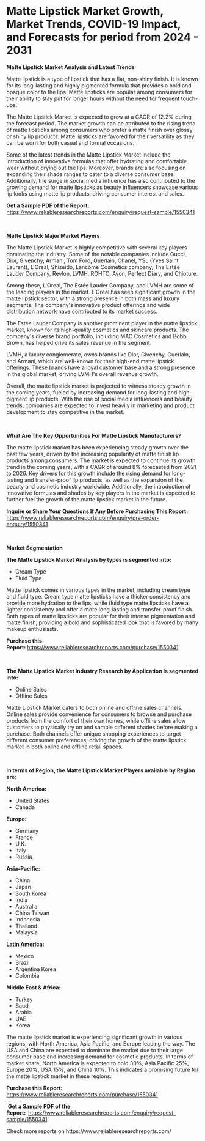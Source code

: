 <p><h1>Matte Lipstick Market Growth, Market Trends, COVID-19 Impact, and Forecasts for period from 2024 - 2031</h1></p><p><strong>Matte Lipstick Market Analysis and Latest Trends</strong></p>
<p><p>Matte lipstick is a type of lipstick that has a flat, non-shiny finish. It is known for its long-lasting and highly pigmented formula that provides a bold and opaque color to the lips. Matte lipsticks are popular among consumers for their ability to stay put for longer hours without the need for frequent touch-ups.</p><p>The Matte Lipstick Market is expected to grow at a CAGR of 12.2% during the forecast period. The market growth can be attributed to the rising trend of matte lipsticks among consumers who prefer a matte finish over glossy or shiny lip products. Matte lipsticks are favored for their versatility as they can be worn for both casual and formal occasions.</p><p>Some of the latest trends in the Matte Lipstick Market include the introduction of innovative formulas that offer hydrating and comfortable wear without drying out the lips. Moreover, brands are also focusing on expanding their shade ranges to cater to a diverse consumer base. Additionally, the surge in social media influence has also contributed to the growing demand for matte lipsticks as beauty influencers showcase various lip looks using matte lip products, driving consumer interest and sales.</p></p>
<p><strong>Get a Sample PDF of the Report:&nbsp;</strong> <a href="https://www.reliableresearchreports.com/enquiry/request-sample/1550341">https://www.reliableresearchreports.com/enquiry/request-sample/1550341</a></p>
<p>&nbsp;</p>
<p><strong>Matte Lipstick Major Market Players</strong></p>
<p><p>The Matte Lipstick Market is highly competitive with several key players dominating the industry. Some of the notable companies include Gucci, Dior, Givenchy, Armani, Tom Ford, Guerlain, Chanel, YSL (Yves Saint Laurent), L'Oreal, Shiseido, Lancôme Cosmetics company, The Estée Lauder Company, Revlon, LVMH, ROHTO, Avon, Perfect Diary, and Chioture.</p><p>Among these, L'Oreal, The Estée Lauder Company, and LVMH are some of the leading players in the market. L'Oreal has seen significant growth in the matte lipstick sector, with a strong presence in both mass and luxury segments. The company's innovative product offerings and wide distribution network have contributed to its market success.</p><p>The Estée Lauder Company is another prominent player in the matte lipstick market, known for its high-quality cosmetics and skincare products. The company's diverse brand portfolio, including MAC Cosmetics and Bobbi Brown, has helped drive its sales revenue in the segment.</p><p>LVMH, a luxury conglomerate, owns brands like Dior, Givenchy, Guerlain, and Armani, which are well-known for their high-end matte lipstick offerings. These brands have a loyal customer base and a strong presence in the global market, driving LVMH's overall revenue growth.</p><p>Overall, the matte lipstick market is projected to witness steady growth in the coming years, fueled by increasing demand for long-lasting and high-pigment lip products. With the rise of social media influencers and beauty trends, companies are expected to invest heavily in marketing and product development to stay competitive in the market.</p></p>
<p>&nbsp;</p>
<p><strong>What Are The Key Opportunities For Matte Lipstick Manufacturers?</strong></p>
<p><p>The matte lipstick market has been experiencing steady growth over the past few years, driven by the increasing popularity of matte finish lip products among consumers. The market is expected to continue its growth trend in the coming years, with a CAGR of around 8% forecasted from 2021 to 2026. Key drivers for this growth include the rising demand for long-lasting and transfer-proof lip products, as well as the expansion of the beauty and cosmetic industry worldwide. Additionally, the introduction of innovative formulas and shades by key players in the market is expected to further fuel the growth of the matte lipstick market in the future.</p></p>
<p><strong>Inquire or Share Your Questions If Any Before Purchasing This Report:</strong> <a href="https://www.reliableresearchreports.com/enquiry/pre-order-enquiry/1550341">https://www.reliableresearchreports.com/enquiry/pre-order-enquiry/1550341</a></p>
<p>&nbsp;</p>
<p><strong>Market Segmentation</strong></p>
<p><strong>The Matte Lipstick Market Analysis by types is segmented into:</strong></p>
<p><ul><li>Cream Type</li><li>Fluid Type</li></ul></p>
<p><p>Matte lipstick comes in various types in the market, including cream type and fluid type. Cream type matte lipsticks have a thicker consistency and provide more hydration to the lips, while fluid type matte lipsticks have a lighter consistency and offer a more long-lasting and transfer-proof finish. Both types of matte lipsticks are popular for their intense pigmentation and matte finish, providing a bold and sophisticated look that is favored by many makeup enthusiasts.</p></p>
<p><strong>Purchase this Report:&nbsp;</strong><a href="https://www.reliableresearchreports.com/purchase/1550341">https://www.reliableresearchreports.com/purchase/1550341</a></p>
<p>&nbsp;</p>
<p><strong>The Matte Lipstick Market Industry Research by Application is segmented into:</strong></p>
<p><ul><li>Online Sales</li><li>Offline Sales</li></ul></p>
<p><p>Matte Lipstick Market caters to both online and offline sales channels. Online sales provide convenience for consumers to browse and purchase products from the comfort of their own homes, while offline sales allow customers to physically try on and sample different shades before making a purchase. Both channels offer unique shopping experiences to target different consumer preferences, driving the growth of the matte lipstick market in both online and offline retail spaces.</p></p>
<p>&nbsp;</p>
<p><strong>In terms of Region, the Matte Lipstick Market Players available by Region are:</strong></p>
<p>
    <p> <strong> North America: </strong>
        <ul>
            <li>United States</li>
            <li>Canada</li>
        </ul>
        </p> 
    <p> <strong> Europe: </strong>
        <ul>
            <li>Germany</li>
            <li>France</li>
            <li>U.K.</li>
            <li>Italy</li>
            <li>Russia</li>
        </ul>
        </p> 
    <p> <strong> Asia-Pacific: </strong>
        <ul>
            <li>China</li>
            <li>Japan</li>
            <li>South Korea</li>
            <li>India</li>
            <li>Australia</li>
            <li>China Taiwan</li>
            <li>Indonesia</li>
            <li>Thailand</li>
            <li>Malaysia</li>
        </ul>
        </p> 
    <p> <strong> Latin America: </strong>
        <ul>
            <li>Mexico</li>
            <li>Brazil</li>
            <li>Argentina Korea</li>
            <li>Colombia</li>
        </ul>
        </p> 
    <p> <strong> Middle East & Africa: </strong>
        <ul>
            <li>Turkey</li>
            <li>Saudi</li>
            <li>Arabia</li>
            <li>UAE</li>
            <li>Korea</li>
        </ul>
    </p>
    </p>
<p><p>The matte lipstick market is experiencing significant growth in various regions, with North America, Asia Pacific, and Europe leading the way. The USA and China are expected to dominate the market due to their large consumer base and increasing demand for cosmetic products. In terms of market share, North America is expected to hold 30%, Asia Pacific 25%, Europe 20%, USA 15%, and China 10%. This indicates a promising future for the matte lipstick market in these regions.</p></p>
<p><strong>Purchase this Report: </strong><a href="https://www.reliableresearchreports.com/purchase/1550341">https://www.reliableresearchreports.com/purchase/1550341</a></p>
<p>&nbsp;<strong>Get a Sample PDF of the Report:&nbsp;&nbsp;</strong><a href="https://www.reliableresearchreports.com/enquiry/request-sample/1550341">https://www.reliableresearchreports.com/enquiry/request-sample/1550341</a></p>
<p><strong></strong></p>
<p>Check more reports on https://www.reliableresearchreports.com/</p>
